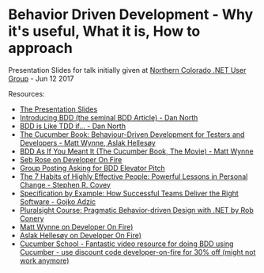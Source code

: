 # Behavior Driven Development - Why it's useful, What it is, How to approach
Presentation Slides for talk initially given at [Northern Colorado .NET User Group](https://www.meetup.com/NoCoNET/events/239366350/) - Jun 12 2017

Resources:
- [The Presentation Slides](https://raelyard.github.io/WhyBdd/Presentation.html)
- [Introducing BDD (the seminal BDD Article) - Dan North](https://dannorth.net/introducing-bdd/)
- [BDD is Like TDD if... - Dan North](https://dannorth.net/2012/05/31/bdd-is-like-tdd-if/)
- [The Cucumber Book: Behaviour-Driven Development for Testers and Developers - Matt Wynne, Aslak Hellesøy](https://www.amazon.com/dp/1680502387/?tag=devonfir-20)
- [BDD As If You Meant It (The Cucumber Book, The Movie) - Matt Wynne](https://skillsmatter.com/skillscasts/2446-bdd-as-its-meant-to-be-done)
- [Seb Rose on Developer On Fire](http://developeronfire.com/podcast/episode-237-seb-rose-experiences)
- [Group Posting Asking for BDD Elevator Pitch](https://groups.google.com/forum/#!topic/cukes/Ya76e-DlimM)
- [The 7 Habits of Highly Effective People: Powerful Lessons in Personal Change - Stephen R. Covey](https://www.amazon.com/dp/1451639619/?tag=devonfir-20)
- [Specification by Example: How Successful Teams Deliver the Right Software - Gojko Adzic](https://www.amazon.com/dp/1617290084/?tag=devonfir-20)
- [Pluralsight Course: Pragmatic Behavior-driven Design with .NET by Rob Conery](https://www.pluralsight.com/courses/pragmatic-bdd-dotnet)
- [Matt Wynne on Developer On Fire)](http://developeronfire.com/podcast/episode-016-matt-wynne-strong-communication-and-passionate-dedication)
- [Aslak Hellesøy on Developer On Fire)](http://developeronfire.com/podcast/episode-022-aslak-hellesoy-testing-your-understanding)
- [Cucumber School - Fantastic video resource for doing BDD using Cucumber - use discount code developer-on-fire for 30% off (might not work anymore)](https://cucumber.io/school)
